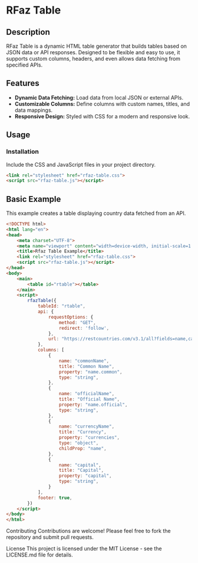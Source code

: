 # RFaz Table
## Description
RFaz Table is a dynamic HTML table generator that builds tables based on JSON data or API responses. Designed to be flexible and easy to use, it supports custom columns, headers, and even allows data fetching from specified APIs.

## Features
- **Dynamic Data Fetching:** Load data from local JSON or external APIs.
- **Customizable Columns:** Define columns with custom names, titles, and data mappings.
- **Responsive Design:** Styled with CSS for a modern and responsive look.

## Usage
### Installation
Include the CSS and JavaScript files in your project directory.

```html
<link rel="stylesheet" href="rfaz-table.css">
<script src="rfaz-table.js"></script>
```

## Basic Example
This example creates a table displaying country data fetched from an API.

```html
<!DOCTYPE html>
<html lang="en">
<head>
    <meta charset="UTF-8">
    <meta name="viewport" content="width=device-width, initial-scale=1.0">
    <title>Rfaz Table Example</title>
    <link rel="stylesheet" href="rfaz-table.css">
    <script src="rfaz-table.js"></script>
</head>
<body>
    <main>
        <table id="rtable"></table>
    </main>
    <script>
        rfazTable({
            tableId: "rtable",
            api: {
                requestOptions: {
                    method: "GET",
                    redirect: 'follow',
                },
                url: "https://restcountries.com/v3.1/all?fields=name,capital,currencies",
            },
            columns: [
                {
                    name: "commonName",
                    title: "Common Name",
                    property: "name.common",
                    type: "string",
                },
                {
                    name: "officialName",
                    title: "Official Name",
                    property: "name.official",
                    type: "string",
                },
                {
                    name: "currencyName",
                    title: "Currency",
                    property: "currencies",
                    type: "object",
                    childProp: "name",
                },
                {
                    name: "capital",
                    title: "Capital",
                    property: "capital",
                    type: "string",
                }
            ],
            footer: true,
        })
    </script>
</body>
</html>
```

Contributing
Contributions are welcome! Please feel free to fork the repository and submit pull requests.

License
This project is licensed under the MIT License - see the LICENSE.md file for details.